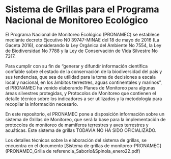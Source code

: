 # Sistema de Grillas para el Programa Nacional de Monitoreo Ecológico 

El Programa Nacional de Monitoreo Ecológico (PRONAMEC) se establece mediante decreto Ejecutivo N0 39747-MINAE del 18 de mayo de 2016 (La Gaceta 2016), considerando la Ley Orgánica del Ambiente No 7554, la Ley de Biodiversidad No 7788 y la Ley de Conservación de Vida Silvestre No 7317. 

Para cumplir con su fin de “generar y difundir información científica confiable sobre el estado de la conservación de la biodiversidad del país y sus tendencias, que sea de utilidad para la toma de decisiones a escala local y nacional, en los ámbitos terrestres, aguas continentales y marinos”, el PRONAMEC ha venido elaborando Planes de Monitoreo para algunas áreas silvestres protegidas, y Protocolos de Monitoreo que contienen el detalle técnico sobre los indicadores a ser utilizados y la metodología para recopilar la información necesario. 

En este repositorio, el PRONAMEC pone a disposición información sobre un sistema de Grillas de Monitoreo, que será la base para la implementación de protocolos de monitoreo de mamíferos terrestres y aves terrestres y acuáticas. Este sistema de grillas TODAVÍA NO HA SIDO OFICIALIZADO.

Los detalles técnicos sobre la elaboración del sistema de grillas, se encuentra en el documento [Sistema de grillas de monitoreo-PRONAMEC](PRONAMEC_Grilla de referencia_Saborío&Spinola_enero22.pdf)
